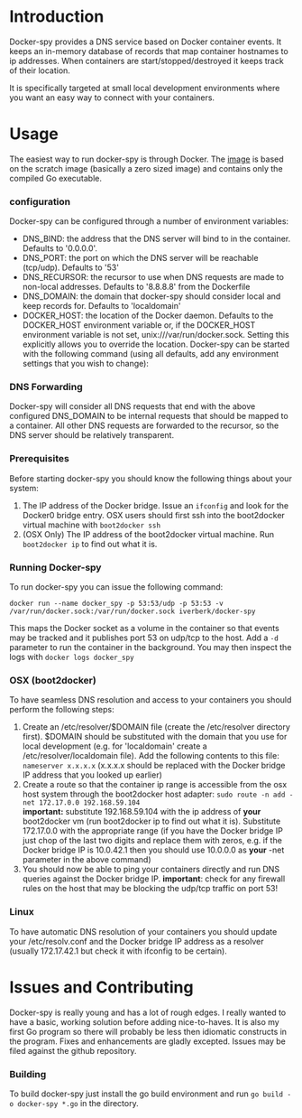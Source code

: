 # Introduction

Docker-spy provides a DNS service based on Docker container events. It keeps an in-memory database of records that map container hostnames to ip addresses. When containers are start/stopped/destroyed it keeps track of their location.

It is specifically targeted at small local development environments where you want an easy way to connect with your containers.

# Usage

The easiest way to run docker-spy is through Docker. The [image](https://registry.hub.docker.com/u/iverberk/docker-spy/) is based on the scratch image (basically a zero sized image) and contains only the compiled Go executable. 

### configuration

Docker-spy can be configured through a number of environment variables:

* DNS_BIND: the address that the DNS server will bind to in the container. Defaults to '0.0.0.0'.
* DNS_PORT: the port on which the DNS server will be reachable (tcp/udp). Defaults to '53'
* DNS_RECURSOR: the recursor to use when DNS requests are made to non-local addresses. Defaults to '8.8.8.8' from the Dockerfile
* DNS_DOMAIN: the domain that docker-spy should consider local and keep records for. Defaults to 'localdomain'
* DOCKER_HOST: the location of the Docker daemon. Defaults to the DOCKER_HOST environment variable or, if the DOCKER_HOST environment variable is not set, unix:///var/run/docker.sock. Setting this explicitly allows you to override the location.
Docker-spy can be started with the following command (using all defaults, add any environment settings that you wish to change):

### DNS Forwarding

Docker-spy will consider all DNS requests that end with the above configured DNS_DOMAIN to be internal requests that should be mapped to a container. All other DNS requests are forwarded to the recursor, so the DNS server should be relatively transparent.

### Prerequisites

Before starting docker-spy you should know the following things about your system:

1. The IP address of the Docker bridge. Issue an ```ifconfig``` and look for the Docker0 bridge entry. OSX users should first ssh into the boot2docker virtual machine with ```boot2docker ssh```
2. (OSX Only) The IP address of the boot2docker virtual machine. Run ```boot2docker ip``` to find out what it is.

### Running Docker-spy
To run docker-spy you can issue the following command:

```
docker run --name docker_spy -p 53:53/udp -p 53:53 -v /var/run/docker.sock:/var/run/docker.sock iverberk/docker-spy
```

This maps the Docker socket as a volume in the container so that events may be tracked and it publishes port 53 on udp/tcp to the host. Add a ```-d``` parameter to run the container in the background. You may then inspect the logs with ```docker logs docker_spy```

### OSX (boot2docker)

To have seamless DNS resolution and access to your containers you should perform the following steps:

1. Create an /etc/resolver/$DOMAIN file (create the /etc/resolver directory first). $DOMAIN should be substituted with the domain that you use for local development (e.g. for 'localdomain' create a /etc/resolver/localdomain file). Add the following contents to this file: ```nameserver x.x.x.x``` (x.x.x.x should be replaced with the Docker bridge IP address that you looked up earlier)
2. Create a route so that the container ip range is accessible from the osx host system through the boot2docker host adapter: ```sudo route -n add -net 172.17.0.0 192.168.59.104```<br>**important:** substitute 192.168.59.104 with the ip address of **your** boot2docker vm (run boot2docker ip to find out what it is). Substitute 172.17.0.0 with the appropriate range (if you have the Docker bridge IP just chop of the last two digits and replace them with zeros, e.g. if the Docker bridge IP is 10.0.42.1 then you should use 10.0.0.0 as **your** -net parameter in the above command)
3. You should now be able to ping your containers directly and run DNS queries against the Docker bridge IP. **important**: check for any firewall rules on the host that may be blocking the udp/tcp traffic on port 53!

### Linux

To have automatic DNS resolution of your containers you should update your /etc/resolv.conf and the Docker bridge IP address as a resolver (usually 172.17.42.1 but check it with ifconfig to be certain).

# Issues and Contributing

Docker-spy is really young and has a lot of rough edges. I really wanted to have a basic, working solution before adding nice-to-haves. It is also my first Go program so there will probably be less then idiomatic constructs in the program. Fixes and enhancements are gladly excepted. Issues may be filed against the github repository.

### Building

To build docker-spy just install the go build environment and run ```go build -o docker-spy *.go``` in the directory.